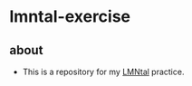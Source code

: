 # lmntal-exercise

## about
- This is a repository for my [LMNtal](https://github.com/lmntal) practice.